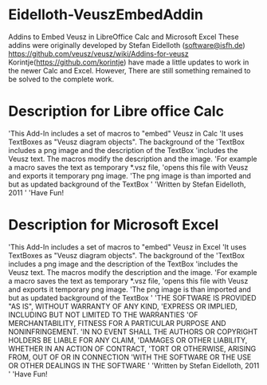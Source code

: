 # Eidelloth-VeuszEmbedAddin
Addins to Embed Veusz in LibreOffice Calc and Microsoft Excel
These addins were originally developed by Stefan Eidelloth (software@isfh.de) 
https://github.com/veusz/veusz/wiki/Addins-for-veusz
Korintje(https://github.com/korintje) have made a little updates to work in the newer Calc and Excel.
However, There are still something remained to be solved to the complete work. 

# Description for Libre office Calc
'This Add-In includes a set of macros to "embed" Veusz in Calc
'It uses TextBoxes as "Veusz diagram objects". The background of the
'TextBox includes a png image and the description of the TextBox
'includes the Veusz text. The macros modify the description and the image.
'For example a macro saves the text as temporary *.vsz file,
'opens this file with Veusz and exports it temporary png image.
'The png image is than imported and but as updated background of the TextBox
'
'Written by Stefan Eidelloth, 2011
'
'Have Fun!

# Description for Microsoft Excel
'This Add-In includes a set of macros to "embed" Veusz in Excel
'It uses TextBoxes as "Veusz diagram objects". The background of the
'TextBox includes a png image and the description of the TextBox
'includes the Veusz text. The macros modify the description and the image.
'For example a macro saves the text as temporary *.vsz file,
'opens this file with Veusz and exports it temporary png image.
'The png image is than imported and but as updated background of the TextBox
'
'THE SOFTWARE IS PROVIDED "AS IS", WITHOUT WARRANTY OF ANY KIND,
'EXPRESS OR IMPLIED, INCLUDING BUT NOT LIMITED TO THE WARRANTIES
'OF MERCHANTABILITY, FITNESS FOR A PARTICULAR PURPOSE AND NONINFRINGEMENT.
'IN NO EVENT SHALL THE AUTHORS OR COPYRIGHT HOLDERS BE LIABLE FOR ANY CLAIM,
'DAMAGES OR OTHER LIABILITY, WHETHER IN AN ACTION OF CONTRACT,
'TORT OR OTHERWISE, ARISING FROM, OUT OF OR IN CONNECTION
'WITH THE SOFTWARE OR THE USE OR OTHER DEALINGS IN THE SOFTWARE
'
'Written by Stefan Eidelloth, 2011
'
'Have Fun!
